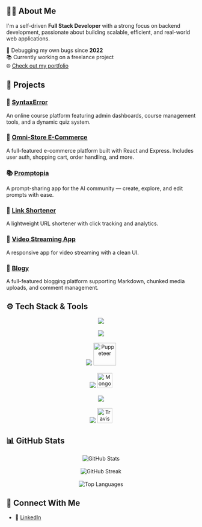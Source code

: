 ## 👨‍💻 About Me

I'm a self-driven **Full Stack Developer** with a strong focus on backend development, passionate about building scalable, efficient, and real-world web applications.

🐞 Debugging my own bugs since **2022**  
📚 Currently working on a freelance project  
🌐 [Check out my portfolio](https://my-portfolio-eta-ecru-74.vercel.app/)


## 🚀 Projects

### 🧠 [SyntaxError](https://sytnax-error.vercel.app/)
An online course platform featuring admin dashboards, course management tools, and a dynamic quiz system.

### 🛒 [Omni-Store E-Commerce](https://github.com/Khemu1/Omni-Store-E-Commerce)  
A full-featured e-commerce platform built with React and Express. Includes user auth, shopping cart, order handling, and more.

### 📚 [Promptopia](https://github.com/Khemu1/promptopia)  
A prompt-sharing app for the AI community — create, explore, and edit prompts with ease.

### 🔗 [Link Shortener](https://github.com/Khemu1/Code-Clause-Internship-Link-Shortner)  
A lightweight URL shortener with click tracking and analytics.

### 🎥 [Video Streaming App](https://github.com/Khemu1/Code-Clause-Internship-Video-Streaming-Application)  
A responsive app for video streaming with a clean UI.

### 📝 [Blogy](https://github.com/Khemu1/blogy)  
A full-featured blogging platform supporting Markdown, chunked media uploads, and comment management.


## ⚙️ Tech Stack & Tools

<div align="center">

<!-- Languages -->
<img src="https://skillicons.dev/icons?i=js,ts" />
<br><br>

<!-- Frontend -->
<img src="https://skillicons.dev/icons?i=react,vue,nextjs,vite,bootstrap,redux,tailwind" />
<br><br>

<!-- Backend -->
<img src="https://skillicons.dev/icons?i=nodejs,express,graphql,jest" />
<img src="https://cdn.jsdelivr.net/gh/devicons/devicon/icons/puppeteer/puppeteer-original.svg" height="60" width="60" alt="Puppeteer" />
<br><br>

<!-- ORMs -->
<img src="https://skillicons.dev/icons?i=prisma,sequelize" />
<img src="https://cdn.jsdelivr.net/gh/devicons/devicon/icons/mongoose/mongoose-original.svg" height="40" width="40" alt="Mongoose" />
<br><br>

<!-- Databases -->
<img src="https://skillicons.dev/icons?i=postgres,mongodb,mysql,sqlite" />
<br><br>

<!-- Cloud & DevOps -->
<img src="https://skillicons.dev/icons?i=supabase,aws,postman,docker,githubactions,cloudflare,workers" />
<img src="https://cdn.jsdelivr.net/gh/devicons/devicon/icons/travis/travis-original.svg" height="40" width="40" alt="Travis CI" />

</div>


## 📊 GitHub Stats

<div align="center">

<img src="https://github-readme-stats.vercel.app/api?username=khemu1&show_icons=true&theme=radical&hide_border=true" alt="GitHub Stats" />
<br><br>

<!-- GitHub Streak -->
<img src="https://github-readme-streak-stats.herokuapp.com?user=khemu1&theme=radical&hide_border=true" alt="GitHub Streak" />
<br><br>

<!-- Top Languages -->
<img src="https://github-readme-stats.vercel.app/api/top-langs/?username=khemu1&layout=compact&theme=radical&langs_count=8&hide_border=true" alt="Top Languages" />

</div>


## 🤝 Connect With Me

- 💼 [LinkedIn](https://www.linkedin.com/in/ali-hegazy-379030254/)
